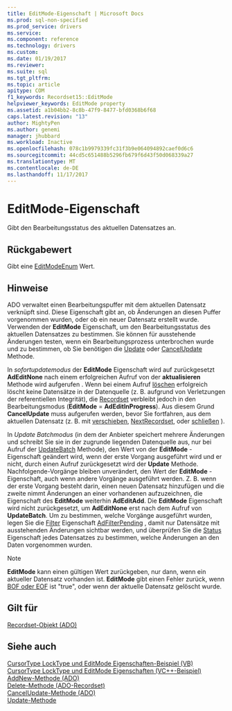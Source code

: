 ```yaml
---
title: EditMode-Eigenschaft | Microsoft Docs
ms.prod: sql-non-specified
ms.prod_service: drivers
ms.service: 
ms.component: reference
ms.technology: drivers
ms.custom: 
ms.date: 01/19/2017
ms.reviewer: 
ms.suite: sql
ms.tgt_pltfrm: 
ms.topic: article
apitype: COM
f1_keywords: Recordset15::EditMode
helpviewer_keywords: EditMode property
ms.assetid: a1b04bb2-8c8b-47f9-8477-bfd0368b6f68
caps.latest.revision: "13"
author: MightyPen
ms.author: genemi
manager: jhubbard
ms.workload: Inactive
ms.openlocfilehash: 078c1b9979339fc31f3b9e064094892caef0d6c6
ms.sourcegitcommit: 44cd5c651488b5296fb679f6d43f50d068339a27
ms.translationtype: MT
ms.contentlocale: de-DE
ms.lasthandoff: 11/17/2017
---
```

# <a name="editmode-property"></a>EditMode-Eigenschaft
Gibt den Bearbeitungsstatus des aktuellen Datensatzes an.  
  
## <a name="return-value"></a>Rückgabewert  
 Gibt eine [EditModeEnum](../../../ado/reference/ado-api/editmodeenum.md) Wert.  
  
## <a name="remarks"></a>Hinweise  
 ADO verwaltet einen Bearbeitungspuffer mit dem aktuellen Datensatz verknüpft sind. Diese Eigenschaft gibt an, ob Änderungen an diesen Puffer vorgenommen wurden, oder ob ein neuer Datensatz erstellt wurde. Verwenden der **EditMode** Eigenschaft, um den Bearbeitungsstatus des aktuellen Datensatzes zu bestimmen. Sie können für ausstehende Änderungen testen, wenn ein Bearbeitungsprozess unterbrochen wurde und zu bestimmen, ob Sie benötigen die [Update](../../../ado/reference/ado-api/update-method.md) oder [CancelUpdate](../../../ado/reference/ado-api/cancelupdate-method-ado.md) Methode.  
  
 In *sofortupdatemodus* der **EditMode** Eigenschaft wird auf zurückgesetzt **AdEditNone** nach einem erfolgreichen Aufruf von der **aktualisieren** Methode wird aufgerufen . Wenn bei einem Aufruf [löschen](../../../ado/reference/ado-api/delete-method-ado-recordset.md) erfolgreich löscht keine Datensätze in der Datenquelle (z. B. aufgrund von Verletzungen der referentiellen Integrität), die [Recordset](../../../ado/reference/ado-api/recordset-object-ado.md) verbleibt jedoch in den Bearbeitungsmodus (**EditMode** = **AdEditInProgress**). Aus diesem Grund **CancelUpdate** muss aufgerufen werden, bevor Sie fortfahren, aus dem aktuellen Datensatz (z. B. mit [verschieben](../../../ado/reference/ado-api/move-method-ado.md), [NextRecordset](../../../ado/reference/ado-api/nextrecordset-method-ado.md), oder [schließen](../../../ado/reference/ado-api/close-method-ado.md) ).  
  
 In *Update Batchmodus* (in dem der Anbieter speichert mehrere Änderungen und schreibt Sie sie in der zugrunde liegenden Datenquelle aus, nur bei Aufruf der [UpdateBatch](../../../ado/reference/ado-api/updatebatch-method.md) Methode), den Wert von der **EditMode**  -Eigenschaft geändert wird, wenn der erste Vorgang ausgeführt wird und er nicht, durch einen Aufruf zurückgesetzt wird der **Update** Methode. Nachfolgende-Vorgänge bleiben unverändert, den Wert der **EditMode** -Eigenschaft, auch wenn andere Vorgänge ausgeführt werden. Z. B. wenn der erste Vorgang besteht darin, einen neuen Datensatz hinzufügen und die zweite nimmt Änderungen an einer vorhandenen aufzuzeichnen, die Eigenschaft des **EditMode** weiterhin **AdEditAdd**. Die **EditMode** Eigenschaft wird nicht zurückgesetzt, um **AdEditNone** erst nach dem Aufruf von **UpdateBatch**. Um zu bestimmen, welche Vorgänge ausgeführt wurden, legen Sie die [Filter](../../../ado/reference/ado-api/filter-property.md) Eigenschaft [AdFilterPending](../../../ado/reference/ado-api/filtergroupenum.md) , damit nur Datensätze mit ausstehenden Änderungen sichtbar werden, und überprüfen Sie die [Status](../../../ado/reference/ado-api/status-property-ado-recordset.md) Eigenschaft jedes Datensatzes zu bestimmen, welche Änderungen an den Daten vorgenommen wurden.  
  
> [!NOTE]
>  **EditMode** kann einen gültigen Wert zurückgeben, nur dann, wenn ein aktueller Datensatz vorhanden ist. **EditMode** gibt einen Fehler zurück, wenn [BOF oder EOF](../../../ado/reference/ado-api/bof-eof-properties-ado.md) ist "true", oder wenn der aktuelle Datensatz gelöscht wurde.  
  
## <a name="applies-to"></a>Gilt für  
 [Recordset-Objekt (ADO)](../../../ado/reference/ado-api/recordset-object-ado.md)  
  
## <a name="see-also"></a>Siehe auch  
 [CursorType LockType und EditMode Eigenschaften-Beispiel (VB)](../../../ado/reference/ado-api/cursortype-locktype-and-editmode-properties-example-vb.md)   
 [CursorType LockType und EditMode Eigenschaften (VC++-Beispiel)](../../../ado/reference/ado-api/cursortype-locktype-and-editmode-properties-example-vc.md)   
 [AddNew-Methode (ADO)](../../../ado/reference/ado-api/addnew-method-ado.md)   
 [Delete-Methode (ADO-Recordset)](../../../ado/reference/ado-api/delete-method-ado-recordset.md)   
 [CancelUpdate-Methode (ADO)](../../../ado/reference/ado-api/cancelupdate-method-ado.md)   
 [Update-Methode](../../../ado/reference/ado-api/update-method.md)
